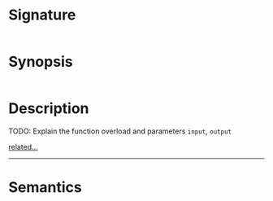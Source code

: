 # Signature
```vikid-signature
```

# Synopsis
```vikid-synopsis
```

# Description
TODO: Explain the function overload and parameters `input`, `output`

[related...](https://developer.mozilla.org/en-US/docs/Web/JavaScript/Reference/Global_Objects/Array/flat)

----
# Semantics